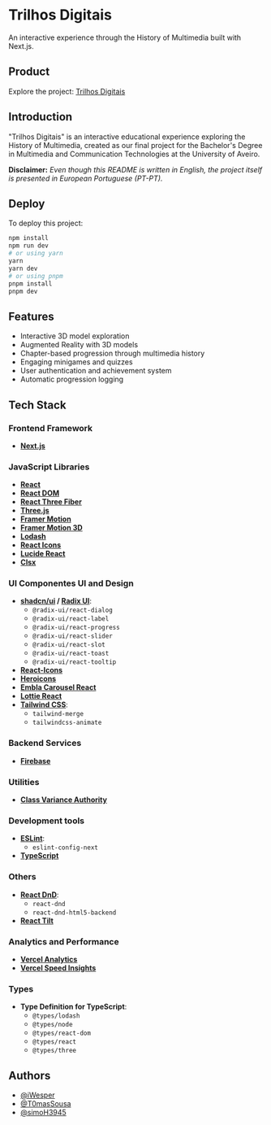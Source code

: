 # Trilhos Digitais

An interactive experience through the History of Multimedia built with Next.js.


## Product

Explore the project: [Trilhos Digitais](https://trilhosdigitais.vercel.app/)

## Introduction
"Trilhos Digitais" is an interactive educational experience exploring the History of Multimedia, created as our final project for the Bachelor's Degree in Multimedia and Communication Technologies at the University of Aveiro.


**Disclaimer:**
*Even though this README is written in English, the project itself is presented in European Portuguese (PT-PT).*


## Deploy

To deploy this project:
```bash
npm install
npm run dev
# or using yarn
yarn
yarn dev
# or using pnpm
pnpm install
pnpm dev
```


## Features

- Interactive 3D model exploration
- Augmented Reality with 3D models
- Chapter-based progression through multimedia history
- Engaging minigames and quizzes
- User authentication and achievement system
- Automatic progression logging

## Tech Stack

### Frontend Framework  
- **[Next.js](https://nextjs.org/)**

### JavaScript Libraries
- **[React](https://reactjs.org/)**
- **[React DOM](https://reactjs.org/docs/react-dom.html)**
- **[React Three Fiber](https://docs.pmnd.rs/react-three-fiber/getting-started/introduction)**
- **[Three.js](https://threejs.org/)**
- **[Framer Motion](https://www.framer.com/motion/)**
- **[Framer Motion 3D](https://www.npmjs.com/package/framer-motion-3d)**
- **[Lodash](https://lodash.com/)**
- **[React Icons](https://react-icons.github.io/react-icons/)**
- **[Lucide React](https://lucide.dev/docs/lucide-react)**
- **[Clsx](https://www.npmjs.com/package/clsx)**

### UI Componentes UI and Design
- **[shadcn/ui](https://ui.shadcn.com/) / [Radix UI](https://www.radix-ui.com/)**:
  - `@radix-ui/react-dialog`
  - `@radix-ui/react-label`
  - `@radix-ui/react-progress`
  - `@radix-ui/react-slider`
  - `@radix-ui/react-slot`
  - `@radix-ui/react-toast`
  - `@radix-ui/react-tooltip`
- **[React-Icons](https://react-icons.github.io/react-icons/)**
- **[Heroicons](https://heroicons.com/)**
- **[Embla Carousel React](https://www.embla-carousel.com/)**
- **[Lottie React](https://lottiereact.com/)**
- **[Tailwind CSS](https://tailwindcss.com/)**:
  - `tailwind-merge`
  - `tailwindcss-animate`

### Backend Services
- **[Firebase](https://firebase.google.com/)**

### Utilities
- **[Class Variance Authority](https://www.npmjs.com/package/class-variance-authority)**

### Development tools
- **[ESLint](https://eslint.org/)**:
  - `eslint-config-next`
- **[TypeScript](https://www.typescriptlang.org/)**

### Others
- **[React DnD](https://react-dnd.github.io/react-dnd/about)**:
  - `react-dnd`
  - `react-dnd-html5-backend`
- **[React Tilt](https://www.npmjs.com/package/react-tilt)**

### Analytics and Performance
- **[Vercel Analytics](https://vercel.com/docs/concepts/analytics/overview)**
- **[Vercel Speed Insights](https://vercel.com/docs/concepts/speed-insights)**

### Types
- **Type Definition for TypeScript**:
  - `@types/lodash`
  - `@types/node`
  - `@types/react-dom`
  - `@types/react`
  - `@types/three`


## Authors

- [@iWesper](https://github.com/iWesper)
- [@T0masSousa](https://github.com/T0masSousa)
- [@simoH3945](https://github.com/simoH3945)







